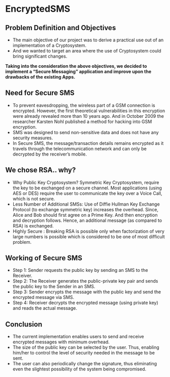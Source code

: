 # EncryptedSMS

## Problem Definition and Objectives
* The main objective of our project was to derive a practical use out of an implementation of a Cryptosystem.
* And we wanted to target an area where the use of Cryptosystem could bring significant changes.

**Taking into the consideration the above objectives, we decided to implement a “Secure Messaging” application and improve upon the drawbacks of the existing Apps.**


## Need for Secure SMS
* To prevent eavesdropping, the wireless part of a GSM connection is encrypted. However, the first theoretical vulnerabilities in this encryption were already revealed more than 10 years ago. And in October 2009 the researcher Karsten Nohl published a method for hacking into GSM encryption.
* SMS was designed to send non-sensitive data and does not have any security measures.
* In Secure SMS, the message/transaction details remains encrypted as it travels through the telecommunication network and can only be decrypted by the receiver’s mobile. 

## We chose RSA.. why?
* Why Public Key Cryptosystem? Symmetric Key Cryptosystem, require the key to be exchanged on a secure channel. Most applications (using AES or DES) require the user to communicate the key over a Voice Call, which is not secure.
* Less Number of Additional SMSs: Use of Diffie Hullman Key Exchange Protocol (to exchange symmetric key) increases the overhead. Since, Alice and Bob should first agree on a Prime Key. And then encryption and decryption follows. Hence, an additional message (as compared to RSA) is exchanged.
* Highly Secure : Breaking RSA is possible only when factorization of very large numbers is possible which is considered to be one of most difficult problem.

## Working of Secure SMS
* Step 1: Sender requests the public key by sending an SMS to the Receiver.
* Step 2: The Receiver generates the public-private key pair and sends the public key to the Sender in an SMS.
* Step 3: Sender encrypts the message with the public key and send the encrypted message via SMS.
* Step 4: Receiver decrypts the encrypted message (using private key) and reads the actual message. 

## Conclusion
* The current implementation enables users to send and receive encrypted messages with minimum overhead.
* The size of the public key can be selected by the user. Thus, enabling him/her to control the level of security needed in the message to be sent.
* The user can also periodically change the signature, thus eliminating even the slightest possibility of the system being compromised.



